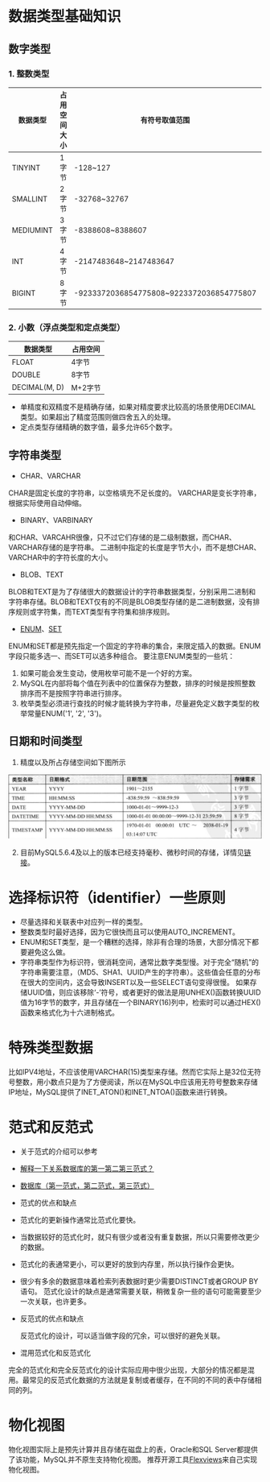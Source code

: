 # 数据类型基础知识

## 数字类型
### 1. 整数类型

数据类型 | 占用空间大小 | 有符号取值范围| 无符号取值范围
-------|--------|---------|---------|
TINYINT | 1字节  | -128~127 | 0~256
SMALLINT | 2字节  | -32768~32767| 0~65535
MEDIUMINT | 3字节  | -8388608~8388607| 0~16777215
INT | 4字节 | -2147483648~2147483647 | 0~4294967295
BIGINT | 8字节 | -9233372036854775808~9223372036854775807 | 0~18446744073709551615

### 2. 小数（浮点类型和定点类型）
数据类型 | 占用空间
-------| -------
FLOAT  | 4字节
DOUBLE | 8字节
DECIMAL(M, D) | M+2字节

- 单精度和双精度不是精确存储，如果对精度要求比较高的场景使用DECIMAL类型。如果超出了精度范围则做四舍五入的处理。
- 定点类型存储精确的数字值，最多允许65个数字。

## 字符串类型
 - CHAR、VARCHAR

  CHAR是固定长度的字符串，以空格填充不足长度的。
  VARCHAR是变长字符串，根据实际使用自动伸缩。

 - BINARY、VARBINARY

 和CHAR、VARCAHR很像，只不过它们存储的是二级制数据，而CHAR、VARCHAR存储的是字符串。
 二进制中指定的长度是字节大小，而不是想CHAR、VARCHAR中的字符长度的大小。

 - BLOB、TEXT

 BLOB和TEXT是为了存储很大的数据设计的字符串数据类型，分别采用二进制和字符串存储。BLOB和TEXT仅有的不同是BLOB类型存储的是二进制数据，没有排序规则或字符集，而TEXT类型有字符集和排序规则。

 - [ENUM](https://dev.mysql.com/doc/refman/5.7/en/enum.html)、[SET](https://dev.mysql.com/doc/refman/5.7/en/set.html)

 ENUM和SET都是预先指定一个固定的字符串的集合，来限定插入的数据。ENUM字段只能多选一、而SET可以选多种组合。
 要注意ENUM类型的一些坑：
  1. 如果可能会发生变动，使用枚举可能不是一个好的方案。
  2. MySQL在内部将每个值在列表中的位置保存为整数，排序的时候是按照整数排序而不是按照字符串进行排序。
  3. 枚举类型必须进行查找的时候才能转换为字符串，尽量避免定义数字类型的枚举常量ENUM('1', '2', '3')。

## 日期和时间类型
 1. 精度以及所占存储空间如下图所示

  ![](./img/4-2.png)

 2. 目前MySQL5.6.4及以上的版本已经支持毫秒、微秒时间的存储，详情见[链接](https://dev.mysql.com/doc/refman/5.7/en/fractional-seconds.html)。


 # 选择标识符（identifier）一些原则

 - 尽量选择和关联表中对应列一样的类型。
 - 整数类型时最好选择，因为它很快而且可以使用AUTO_INCREMENT。
 - ENUM和SET类型，是一个糟糕的选择，除非有合理的场景，大部分情况下都要避免这么做。
 - 字符串类型作为标识符，很消耗空间，通常比数字类型慢。对于完全“随机”的字符串需要注意，（MD5、SHA1、UUID产生的字符串）。这些值会任意的分布在很大的空间内，这会导致INSERT以及一些SELECT语句变得很慢。
 如果存储UUID值，则应该移除‘-’符号，或者更好的做法是用UNHEX()函数转换UUID值为16字节的数字，并且存储在一个BINARY(16)列中，检索时可以通过HEX()函数来格式化为十六进制格式。

 # 特殊类型数据
  比如IPV4地址，不应该使用VARCHAR(15)类型来存储。然而它实际上是32位无符号整数，用小数点只是为了方便阅读，所以在MySQL中应该用无符号整数来存储IP地址，MySQL提供了INET_ATON()和INET_NTOA()函数来进行转换。

# 范式和反范式

 - 关于范式的介绍可以参考
  - [解释一下关系数据库的第一第二第三范式？](https://www.zhihu.com/question/24696366)
  - [数据库（第一范式，第二范式，第三范式）](http://blog.csdn.net/famousdt/article/details/6921622)

 - 范式的优点和缺点
  - 范式化的更新操作通常比范式化要快。
  - 当数据较好的范式化时，就只有很少或者没有重复数据，所以只需要修改更少的数据。
  - 范式化的表通常更小，可以更好的放到内存里，所以执行操作会更快。
  - 很少有多余的数据意味着检索列表数据时更少需要DISTINCT或者GROUP BY语句。
 范式化设计的缺点是通常需要关联，稍微复杂一些的语句可能需要至少一次关联，也许更多。
 - 反范式的优点和缺点

   反范式化的设计，可以适当做字段的冗余，可以很好的避免关联。

 - 混用范式化和反范式化

  完全的范式化和完全反范式化的设计实际应用中很少出现，大部分的情况都是混用。最常见的反范式化数据的方法就是复制或者缓存，在不同的不同的表中存储相同的列。

# 物化视图
物化视图实际上是预先计算并且存储在磁盘上的表，Oracle和SQL Server都提供了该功能，MySQL并不原生支持物化视图。
 推荐开源工具[Flexviews](https://github.com/greenlion/swanhart-tools/tree/master/flexviews)来自己实现物化视图。
